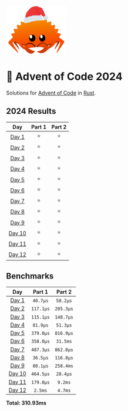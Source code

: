 <img src="./.assets/christmas_ferris.png" width="164">

# 🎄 Advent of Code 2024

Solutions for [Advent of Code](https://adventofcode.com/) in [Rust](https://www.rust-lang.org/).

<!--- advent_readme_stars table --->
## 2024 Results

| Day | Part 1 | Part 2 |
| :---: | :---: | :---: |
| [Day 1](https://adventofcode.com/2024/day/1) | ⭐ | ⭐ |
| [Day 2](https://adventofcode.com/2024/day/2) | ⭐ | ⭐ |
| [Day 3](https://adventofcode.com/2024/day/3) | ⭐ | ⭐ |
| [Day 4](https://adventofcode.com/2024/day/4) | ⭐ | ⭐ |
| [Day 5](https://adventofcode.com/2024/day/5) | ⭐ | ⭐ |
| [Day 6](https://adventofcode.com/2024/day/6) | ⭐ | ⭐ |
| [Day 7](https://adventofcode.com/2024/day/7) | ⭐ | ⭐ |
| [Day 8](https://adventofcode.com/2024/day/8) | ⭐ | ⭐ |
| [Day 9](https://adventofcode.com/2024/day/9) | ⭐ | ⭐ |
| [Day 10](https://adventofcode.com/2024/day/10) | ⭐ | ⭐ |
| [Day 11](https://adventofcode.com/2024/day/11) | ⭐ | ⭐ |
| [Day 12](https://adventofcode.com/2024/day/12) | ⭐ | ⭐ |
<!--- advent_readme_stars table --->

<!--- benchmarking table --->
## Benchmarks

| Day | Part 1 | Part 2 |
| :---: | :---: | :---:  |
| [Day 1](./src/bin/01.rs) | `40.7µs` | `58.2µs` |
| [Day 2](./src/bin/02.rs) | `117.1µs` | `205.3µs` |
| [Day 3](./src/bin/03.rs) | `115.1µs` | `148.7µs` |
| [Day 4](./src/bin/04.rs) | `81.9µs` | `51.3µs` |
| [Day 5](./src/bin/05.rs) | `379.0µs` | `816.9µs` |
| [Day 6](./src/bin/06.rs) | `358.0µs` | `31.5ms` |
| [Day 7](./src/bin/07.rs) | `487.3µs` | `862.0µs` |
| [Day 8](./src/bin/08.rs) | `36.5µs` | `116.8µs` |
| [Day 9](./src/bin/09.rs) | `80.1µs` | `258.4ms` |
| [Day 10](./src/bin/10.rs) | `464.5µs` | `28.4µs` |
| [Day 11](./src/bin/11.rs) | `179.0µs` | `9.2ms` |
| [Day 12](./src/bin/12.rs) | `2.5ms` | `4.7ms` |

**Total: 310.93ms**
<!--- benchmarking table --->
